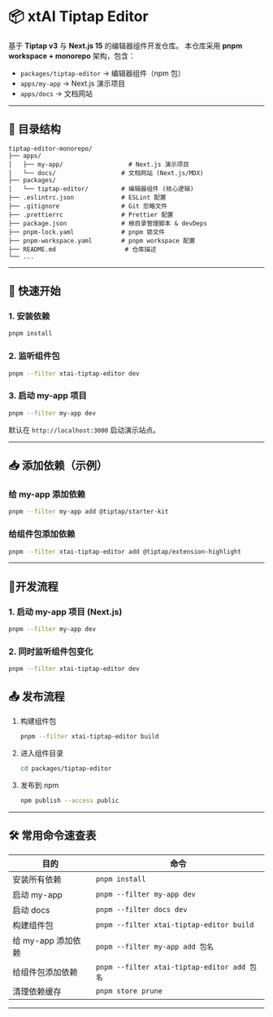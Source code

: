 # 📦 xtAI Tiptap Editor

基于 **Tiptap v3** 与 **Next.js 15** 的编辑器组件开发仓库。
本仓库采用 **pnpm workspace + monorepo** 架构，包含：

* `packages/tiptap-editor` → 编辑器组件（npm 包）
* `apps/my-app` → Next.js 演示项目
* `apps/docs` → 文档网站

---

## 📂 目录结构

```
tiptap-editor-monorepo/
├── apps/
│   ├── my-app/                  # Next.js 演示项目
│   └── docs/                  # 文档网站 (Next.js/MDX)
├── packages/
│   └── tiptap-editor/         # 编辑器组件 (核心逻辑)
├── .eslintrc.json             # ESLint 配置
├── .gitignore                 # Git 忽略文件 
├── .prettierrc                # Prettier 配置
├── package.json               # 根目录管理脚本 & devDeps
├── pnpm-lock.yaml             # pnpm 锁文件
├── pnpm-workspace.yaml        # pnpm workspace 配置
├── README.md                   # 仓库描述
└── ...
```

---

## 🚀 快速开始

### 1. 安装依赖

```bash
pnpm install
```

### 2. 监听组件包

```bash
pnpm --filter xtai-tiptap-editor dev
```

### 3. 启动 my-app 项目

```bash
pnpm --filter my-app dev
```

默认在 `http://localhost:3000` 启动演示站点。

---

## 📥 添加依赖（示例）

### 给 my-app 添加依赖

```bash
pnpm --filter my-app add @tiptap/starter-kit
```

### 给组件包添加依赖

```bash
pnpm --filter xtai-tiptap-editor add @tiptap/extension-highlight
```

---

## 🏪开发流程

### 1. 启动 my-app 项目 (Next.js)

```bash
pnpm --filter my-app dev
```

### 2. 同时监听组件包变化

```bash
pnpm --filter xtai-tiptap-editor dev
```

## 📤 发布流程

1. 构建组件包

   ```bash
   pnpm --filter xtai-tiptap-editor build
   ```

2. 进入组件目录

   ```bash
   cd packages/tiptap-editor
   ```

3. 发布到 npm

   ```bash
   npm publish --access public
   ```

---

## 🛠️ 常用命令速查表

| 目的          | 命令                                             |
| ----------- | ---------------------------------------------- |
| 安装所有依赖      | `pnpm install`                                 |
| 启动 my-app     | `pnpm --filter my-app dev`                       |
| 启动 docs     | `pnpm --filter docs dev`                       |
| 构建组件包       | `pnpm --filter xtai-tiptap-editor build`  |
| 给 my-app 添加依赖 | `pnpm --filter my-app add 包名`                    |
| 给组件包添加依赖    | `pnpm --filter xtai-tiptap-editor add 包名` |
| 清理依赖缓存      | `pnpm store prune`                             |

---
